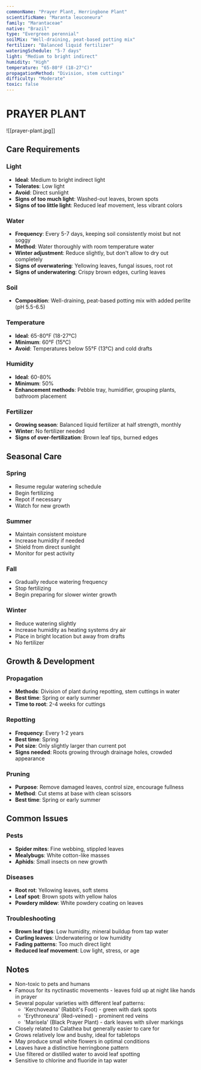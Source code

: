 ```yaml
---
commonName: "Prayer Plant, Herringbone Plant"
scientificName: "Maranta leuconeura"
family: "Marantaceae"
native: "Brazil"
type: "Evergreen perennial"
soilMix: "Well-draining, peat-based potting mix"
fertilizer: "Balanced liquid fertilizer"
wateringSchedule: "5-7 days"
light: "Medium to bright indirect"
humidity: "High"
temperature: "65-80°F (18-27°C)"
propagationMethod: "Division, stem cuttings"
difficulty: "Moderate"
toxic: false
---
```


# PRAYER PLANT
![[prayer-plant.jpg]]

## Care Requirements

### Light
- **Ideal**: Medium to bright indirect light
- **Tolerates**: Low light
- **Avoid**: Direct sunlight
- **Signs of too much light**: Washed-out leaves, brown spots
- **Signs of too little light**: Reduced leaf movement, less vibrant colors

### Water
- **Frequency**: Every 5-7 days, keeping soil consistently moist but not soggy
- **Method**: Water thoroughly with room temperature water
- **Winter adjustment**: Reduce slightly, but don't allow to dry out completely
- **Signs of overwatering**: Yellowing leaves, fungal issues, root rot
- **Signs of underwatering**: Crispy brown edges, curling leaves

### Soil
- **Composition**: Well-draining, peat-based potting mix with added perlite (pH 5.5-6.5)

### Temperature
- **Ideal**: 65-80°F (18-27°C)
- **Minimum**: 60°F (15°C)
- **Avoid**: Temperatures below 55°F (13°C) and cold drafts

### Humidity
- **Ideal**: 60-80%
- **Minimum**: 50%
- **Enhancement methods**: Pebble tray, humidifier, grouping plants, bathroom placement

### Fertilizer
- **Growing season**: Balanced liquid fertilizer at half strength, monthly
- **Winter**: No fertilizer needed
- **Signs of over-fertilization**: Brown leaf tips, burned edges

## Seasonal Care

### Spring
- Resume regular watering schedule
- Begin fertilizing
- Repot if necessary
- Watch for new growth

### Summer
- Maintain consistent moisture
- Increase humidity if needed
- Shield from direct sunlight
- Monitor for pest activity

### Fall
- Gradually reduce watering frequency
- Stop fertilizing
- Begin preparing for slower winter growth

### Winter
- Reduce watering slightly
- Increase humidity as heating systems dry air
- Place in bright location but away from drafts
- No fertilizer

## Growth & Development

### Propagation
- **Methods**: Division of plant during repotting, stem cuttings in water
- **Best time**: Spring or early summer
- **Time to root**: 2-4 weeks for cuttings

### Repotting
- **Frequency**: Every 1-2 years
- **Best time**: Spring
- **Pot size**: Only slightly larger than current pot
- **Signs needed**: Roots growing through drainage holes, crowded appearance

### Pruning
- **Purpose**: Remove damaged leaves, control size, encourage fullness
- **Method**: Cut stems at base with clean scissors
- **Best time**: Spring or early summer

## Common Issues

### Pests
- **Spider mites**: Fine webbing, stippled leaves
- **Mealybugs**: White cotton-like masses
- **Aphids**: Small insects on new growth

### Diseases
- **Root rot**: Yellowing leaves, soft stems
- **Leaf spot**: Brown spots with yellow halos
- **Powdery mildew**: White powdery coating on leaves

### Troubleshooting
- **Brown leaf tips**: Low humidity, mineral buildup from tap water
- **Curling leaves**: Underwatering or low humidity
- **Fading patterns**: Too much direct light
- **Reduced leaf movement**: Low light, stress, or age

## Notes
- Non-toxic to pets and humans
- Famous for its nyctinastic movements - leaves fold up at night like hands in prayer
- Several popular varieties with different leaf patterns:
  - 'Kerchoveana' (Rabbit's Foot) - green with dark spots
  - 'Erythroneura' (Red-veined) - prominent red veins
  - 'Marisela' (Black Prayer Plant) - dark leaves with silver markings
- Closely related to Calathea but generally easier to care for
- Grows relatively low and bushy, ideal for tabletops
- May produce small white flowers in optimal conditions
- Leaves have a distinctive herringbone pattern
- Use filtered or distilled water to avoid leaf spotting
- Sensitive to chlorine and fluoride in tap water